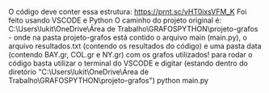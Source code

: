 O código deve conter essa estrutura: https://prnt.sc/vHT0ixsVFM_K
Foi feito usando VSCODE e Python
O caminho do projeto original é: C:\Users\lukit\OneDrive\Área de Trabalho\GRAFOSPYTHON\projeto-grafos - onde na pasta projeto-grafos está contido o arquivo main (main.py), o arquivo resultados.txt (contendo os resultados do código) e uma pasta data (contendo BAY.gr, COL.gr e NY.gr) com os grafos utilizados!
para rodar o código basta utilizar o terminal do VSCODE e digitar (estando dentro do diretório "C:\Users\lukit\OneDrive\Área de Trabalho\GRAFOSPYTHON\projeto-grafos") python main.py
